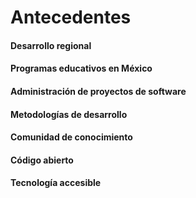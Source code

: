 # Antecedentes

#### Desarrollo regional

#### Programas educativos en México

#### Administración de proyectos de software

#### Metodologías de desarrollo

#### Comunidad de conocimiento

#### Código abierto

#### Tecnología accesible
